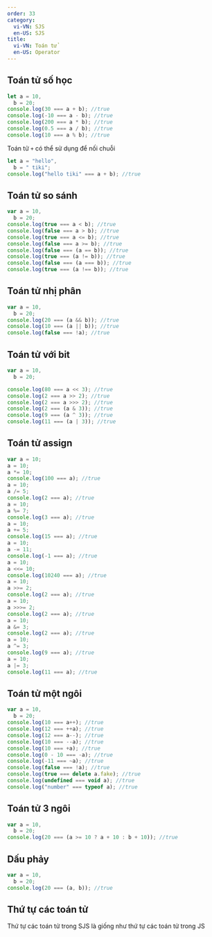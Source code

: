 ```yaml
---
order: 33
category:
  vi-VN: SJS
  en-US: SJS
title:
  vi-VN: Toán tử
  en-US: Operator
---
```


## Toán tử số học

```js
let a = 10,
  b = 20;
console.log(30 === a + b); //true
console.log(-10 === a - b); //true
console.log(200 === a * b); //true
console.log(0.5 === a / b); //true
console.log(10 === a % b); //true
```

Toán tử `+` có thể sử dụng để nối chuỗi

```js
let a = "hello",
  b = " tiki";
console.log("hello tiki" === a + b); //true
```

## Toán tử so sánh

```js
var a = 10,
  b = 20;
console.log(true === a < b); //true
console.log(false === a > b); //true
console.log(true === a <= b); //true
console.log(false === a >= b); //true
console.log(false === (a == b)); //true
console.log(true === (a != b)); //true
console.log(false === (a === b)); //true
console.log(true === (a !== b)); //true
```

## Toán tử nhị phân

```js
var a = 10,
  b = 20;
console.log(20 === (a && b)); //true
console.log(10 === (a || b)); //true
console.log(false === !a); //true
```

## Toán tử với bit

```js
var a = 10,
  b = 20;

console.log(80 === a << 3); //true
console.log(2 === a >> 2); //true
console.log(2 === a >>> 2); //true
console.log(2 === (a & 3)); //true
console.log(9 === (a ^ 3)); //true
console.log(11 === (a | 3)); //true
```

## Toán tử assign

```js
var a = 10;
a = 10;
a *= 10;
console.log(100 === a); //true
a = 10;
a /= 5;
console.log(2 === a); //true
a = 10;
a %= 7;
console.log(3 === a); //true
a = 10;
a += 5;
console.log(15 === a); //true
a = 10;
a -= 11;
console.log(-1 === a); //true
a = 10;
a <<= 10;
console.log(10240 === a); //true
a = 10;
a >>= 2;
console.log(2 === a); //true
a = 10;
a >>>= 2;
console.log(2 === a); //true
a = 10;
a &= 3;
console.log(2 === a); //true
a = 10;
a ^= 3;
console.log(9 === a); //true
a = 10;
a |= 3;
console.log(11 === a); //true
```

## Toán tử một ngôi

```js
var a = 10,
  b = 20;
console.log(10 === a++); //true
console.log(12 === ++a); //true
console.log(12 === a--); //true
console.log(10 === --a); //true
console.log(10 === +a); //true
console.log(0 - 10 === -a); //true
console.log(-11 === ~a); //true
console.log(false === !a); //true
console.log(true === delete a.fake); //true
console.log(undefined === void a); //true
console.log("number" === typeof a); //true
```

## Toán tử 3 ngôi

```js
var a = 10,
  b = 20;
console.log(20 === (a >= 10 ? a + 10 : b + 10)); //true
```

## Dấu phảy

```js
var a = 10,
  b = 20;
console.log(20 === (a, b)); //true
```

## Thứ tự các toán tử

Thứ tự các toán tử trong SJS là giống như thứ tự các toán tử trong JS
